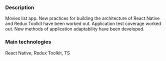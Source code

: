 ### Description

Movies list app. New practices for building the architecture of React Native and Redux Toolkit have been worked out. Application test coverage worked out. New methods of application adaptability have been developed.

### Main technologies

React Native, Redux Toolkit, TS
